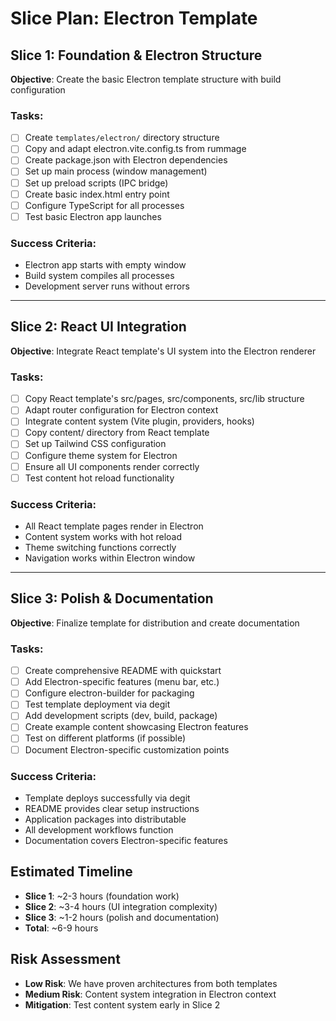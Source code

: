 # Slice Plan: Electron Template

## Slice 1: Foundation & Electron Structure
**Objective**: Create the basic Electron template structure with build configuration

### Tasks:
- [ ] Create `templates/electron/` directory structure
- [ ] Copy and adapt electron.vite.config.ts from rummage
- [ ] Create package.json with Electron dependencies
- [ ] Set up main process (window management)
- [ ] Set up preload scripts (IPC bridge)
- [ ] Create basic index.html entry point
- [ ] Configure TypeScript for all processes
- [ ] Test basic Electron app launches

### Success Criteria:
- Electron app starts with empty window
- Build system compiles all processes
- Development server runs without errors

---

## Slice 2: React UI Integration
**Objective**: Integrate React template's UI system into the Electron renderer

### Tasks:
- [ ] Copy React template's src/pages, src/components, src/lib structure
- [ ] Adapt router configuration for Electron context
- [ ] Integrate content system (Vite plugin, providers, hooks)
- [ ] Copy content/ directory from React template
- [ ] Set up Tailwind CSS configuration
- [ ] Configure theme system for Electron
- [ ] Ensure all UI components render correctly
- [ ] Test content hot reload functionality

### Success Criteria:
- All React template pages render in Electron
- Content system works with hot reload
- Theme switching functions correctly
- Navigation works within Electron window

---

## Slice 3: Polish & Documentation
**Objective**: Finalize template for distribution and create documentation

### Tasks:
- [ ] Create comprehensive README with quickstart
- [ ] Add Electron-specific features (menu bar, etc.)
- [ ] Configure electron-builder for packaging
- [ ] Test template deployment via degit
- [ ] Add development scripts (dev, build, package)
- [ ] Create example content showcasing Electron features
- [ ] Test on different platforms (if possible)
- [ ] Document Electron-specific customization points

### Success Criteria:
- Template deploys successfully via degit
- README provides clear setup instructions
- Application packages into distributable
- All development workflows function
- Documentation covers Electron-specific features

## Estimated Timeline
- **Slice 1**: ~2-3 hours (foundation work)
- **Slice 2**: ~3-4 hours (UI integration complexity)
- **Slice 3**: ~1-2 hours (polish and documentation)
- **Total**: ~6-9 hours

## Risk Assessment
- **Low Risk**: We have proven architectures from both templates
- **Medium Risk**: Content system integration in Electron context
- **Mitigation**: Test content system early in Slice 2